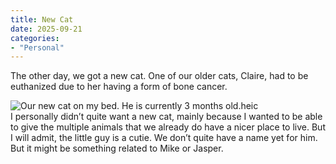 ```yaml
---
title: New Cat
date: 2025-09-21
categories:
- "Personal"
---
```


The other day, we got a new cat. One of our older cats, Claire, had to be euthanized due to her having a form of bone cancer.  
  
![Our new cat on my bed. He is currently 3 months old.heic](Attachments/IMG_4723.heic)  
I personally didn’t quite want a new cat, mainly because I wanted to be able to give the multiple animals that we already do have a nicer place to live. But I will admit, the little guy is a cutie. We don’t quite have a name yet for him. But it might be something related to Mike or Jasper.  
